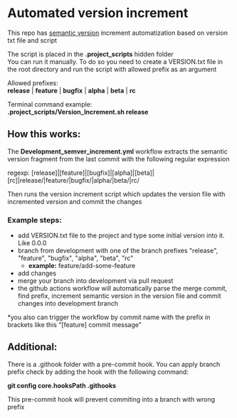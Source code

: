 # Automated version increment

This repo has [semantic version](https://semver.org) increment automatization based on version txt file and script

The script is placed in the **.project_scripts** hidden folder  
You can run it manually. To do so you need to create a VERSION.txt file in the root directory and run the script with allowed prefix as an argument  

Allowed prefixes:  
**release** | **feature** | **bugfix** | **alpha** | **beta** | **rc**

Terminal command example:  
**.project_scripts/Version_Increment.sh release**

## How this works:  

The **Development_semver_increment.yml** workflow extracts the semantic version fragment from the last commit with the following regular expression  

regexp: \[release]|\[feature]|\[bugfix]|\[alpha]|\[beta]|\[rc]|release/|feature/|bugfix/|alpha/|beta/|rc/    

Then runs the version increment script which updates the version file with incremented version and commit the changes

### Example steps: 

- add VERSION.txt file to the project and type some initial version into it. Like 0.0.0
- branch from development with one of the branch prefixes "release", "feature", "bugfix", "alpha", "beta", "rc"
  - **example:** feature/add-some-feature
- add changes
- merge your branch into development via pull request
- the github actions workflow will automatically parse the merge commit, find prefix, increment semantic version in the version file and commit changes into development branch

*you also can trigger the workflow by commit name with the prefix in brackets like this "[feature] commit message"  

## Additional:

There is a .githook folder with a pre-commit hook. You can apply branch prefix check by adding the hook with the following command:

**git config core.hooksPath .githooks**

This pre-commit hook will prevent commiting into a branch with wrong prefix
